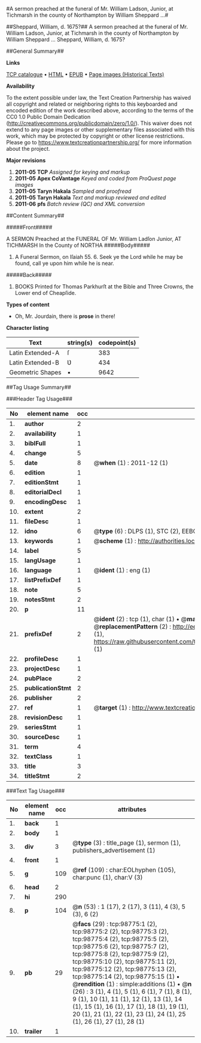#A sermon preached at the funeral of Mr. William Ladson, Junior, at Tichmarsh in the county of Northampton by William Sheppard ...#

##Sheppard, William, d. 1675?##
A sermon preached at the funeral of Mr. William Ladson, Junior, at Tichmarsh in the county of Northampton by William Sheppard ...
Sheppard, William, d. 1675?

##General Summary##

**Links**

[TCP catalogue](http://www.ota.ox.ac.uk/tcp/)  • 
[HTML](http://tei.it.ox.ac.uk/tcp/Texts-HTML/free/A59/A59748.html)  • 
[EPUB](http://tei.it.ox.ac.uk/tcp/Texts-EPUB/free/A59/A59748.epub) • 
[Page images (Historical Texts)](https://historicaltexts.jisc.ac.uk/eebo-13282637e)

**Availability**

To the extent possible under law, the Text Creation Partnership has waived all copyright and related or neighboring rights to this keyboarded and encoded edition of the work described above, according to the terms of the CC0 1.0 Public Domain Dedication (http://creativecommons.org/publicdomain/zero/1.0/). This waiver does not extend to any page images or other supplementary files associated with this work, which may be protected by copyright or other license restrictions. Please go to https://www.textcreationpartnership.org/ for more information about the project.

**Major revisions**

1. __2011-05__ __TCP__ *Assigned for keying and markup*
1. __2011-05__ __Apex CoVantage__ *Keyed and coded from ProQuest page images*
1. __2011-05__ __Taryn Hakala__ *Sampled and proofread*
1. __2011-05__ __Taryn Hakala__ *Text and markup reviewed and edited*
1. __2011-06__ __pfs__ *Batch review (QC) and XML conversion*

##Content Summary##

#####Front#####

A SERMON Preached at the FUNERAL OF Mr. William Ladſon Junior, AT TICHMARSH In the County of NORTHA
#####Body#####

1. A Funeral Sermon, on Iſaiah 55. 6. Seek ye the Lord while he may be found, call ye upon him while he is near.

#####Back#####

1. BOOKS Printed for Thomas Parkhurſt at the Bible and Three Crowns, the Lower end of Cheapſide.

**Types of content**

  * Oh, Mr. Jourdain, there is **prose** in there!

**Character listing**


|Text|string(s)|codepoint(s)|
|---|---|---|
|Latin Extended-A|ſ|383|
|Latin Extended-B|Ʋ|434|
|Geometric Shapes|▪|9642|

##Tag Usage Summary##

###Header Tag Usage###

|No|element name|occ|attributes|
|---|---|---|---|
|1.|__author__|2||
|2.|__availability__|1||
|3.|__biblFull__|1||
|4.|__change__|5||
|5.|__date__|8| @__when__ (1) : 2011-12 (1)|
|6.|__edition__|1||
|7.|__editionStmt__|1||
|8.|__editorialDecl__|1||
|9.|__encodingDesc__|1||
|10.|__extent__|2||
|11.|__fileDesc__|1||
|12.|__idno__|6| @__type__ (6) : DLPS (1), STC (2), EEBO-CITATION (1), OCLC (1), VID (1)|
|13.|__keywords__|1| @__scheme__ (1) : http://authorities.loc.gov/ (1)|
|14.|__label__|5||
|15.|__langUsage__|1||
|16.|__language__|1| @__ident__ (1) : eng (1)|
|17.|__listPrefixDef__|1||
|18.|__note__|5||
|19.|__notesStmt__|2||
|20.|__p__|11||
|21.|__prefixDef__|2| @__ident__ (2) : tcp (1), char (1)  •  @__matchPattern__ (2) : ([0-9\-]+):([0-9IVX]+) (1), (.+) (1)  •  @__replacementPattern__ (2) : http://eebo.chadwyck.com/downloadtiff?vid=$1&page=$2 (1), https://raw.githubusercontent.com/textcreationpartnership/Texts/master/tcpchars.xml#$1 (1)|
|22.|__profileDesc__|1||
|23.|__projectDesc__|1||
|24.|__pubPlace__|2||
|25.|__publicationStmt__|2||
|26.|__publisher__|2||
|27.|__ref__|1| @__target__ (1) : http://www.textcreationpartnership.org/docs/. (1)|
|28.|__revisionDesc__|1||
|29.|__seriesStmt__|1||
|30.|__sourceDesc__|1||
|31.|__term__|4||
|32.|__textClass__|1||
|33.|__title__|3||
|34.|__titleStmt__|2||


###Text Tag Usage###

|No|element name|occ|attributes|
|---|---|---|---|
|1.|__back__|1||
|2.|__body__|1||
|3.|__div__|3| @__type__ (3) : title_page (1), sermon (1), publishers_advertisement (1)|
|4.|__front__|1||
|5.|__g__|109| @__ref__ (109) : char:EOLhyphen (105), char:punc (1), char:V (3)|
|6.|__head__|2||
|7.|__hi__|290||
|8.|__p__|104| @__n__ (53) : 1 (17), 2 (17), 3 (11), 4 (3), 5 (3), 6 (2)|
|9.|__pb__|29| @__facs__ (29) : tcp:98775:1 (2), tcp:98775:2 (2), tcp:98775:3 (2), tcp:98775:4 (2), tcp:98775:5 (2), tcp:98775:6 (2), tcp:98775:7 (2), tcp:98775:8 (2), tcp:98775:9 (2), tcp:98775:10 (2), tcp:98775:11 (2), tcp:98775:12 (2), tcp:98775:13 (2), tcp:98775:14 (2), tcp:98775:15 (1)  •  @__rendition__ (1) : simple:additions (1)  •  @__n__ (26) : 3 (1), 4 (1), 5 (1), 6 (1), 7 (1), 8 (1), 9 (1), 10 (1), 11 (1), 12 (1), 13 (1), 14 (1), 15 (1), 16 (1), 17 (1), 18 (1), 19 (1), 20 (1), 21 (1), 22 (1), 23 (1), 24 (1), 25 (1), 26 (1), 27 (1), 28 (1)|
|10.|__trailer__|1||
